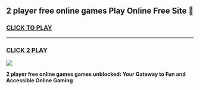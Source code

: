 
## 2 player free online games Play Online Free Site 👋
<h3>
<a href="https://download.freeplayer.one?title=2_player_free_online_games&ref=21F">CLICK TO PLAY</a></h3>
<hr>

<h3>
<a href="https://download.freeplayer.one?title=2_player_free_online_games&ref=21F">CLICK 2 PLAY</a>
  
</h3>

<a href="https://download.freeplayer.one?title=2_player_free_online_games&ref=21F"><img src="https://cdnb.artstation.com/p/assets/images/images/032/539/853/original/anto-thomas-button-gif.gif"></a>


**2 player free online games games unblocked: Your Gateway to Fun and Accessible Online Gaming**
